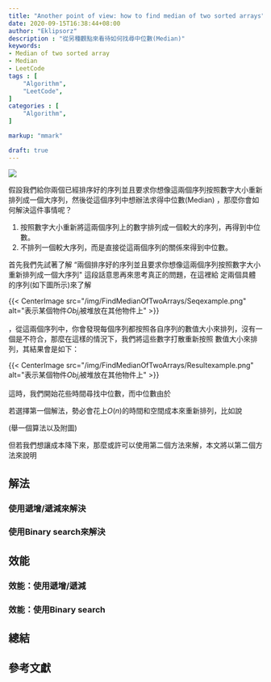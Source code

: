 ```yaml
---
title: "Another point of view: how to find median of two sorted arrays"
date: 2020-09-15T16:38:44+08:00
author: "Eklipsorz"
description : "從另種觀點來看待如何找尋中位數(Median)"
keywords:
- Median of two sorted array
- Median
- LeetCode
tags : [
    "Algorithm",
    "LeetCode",
]
categories : [
    "Algorithm",
]

markup: "mmark"

draft: true
---
```


![](/img/FindMedianOfTwoArrays/cover.jpg)


假設我們給你兩個已經排序好的序列並且要求你想像這兩個序列按照數字大小重新排列成一個大序列，然後從這個序列中想辦法求得中位數(Median)
，那麼你會如何解決這件事情呢？

1. 按照數字大小重新將這兩個序列上的數字排列成一個較大的序列，再得到中位數。
2. 不排列一個較大序列，而是直接從這兩個序列的關係來得到中位數。

首先我們先試著了解 “兩個排序好的序列並且要求你想像這兩個序列按照數字大小重新排列成一個大序列" 這段話意思再來思考真正的問題，在這裡給
定兩個具體的序列(如下圖所示)來了解

{{< CenterImage
src="/img/FindMedianOfTwoArrays/Seqexample.png"
alt="表示某個物件$Obj_i$被堆放在其他物件上" >}}

，從這兩個序列中，你會發現每個序列都按照各自序列的數值大小來排列，沒有一個是不符合，那麼在這樣的情況下，我們將這些數字打散重新按照
數值大小來排列，其結果會是如下：

{{< CenterImage
src="/img/FindMedianOfTwoArrays/Resultexample.png"
alt="表示某個物件$Obj_i$被堆放在其他物件上" >}}

這時，我們開始花些時間尋找中位數，而中位數由於


若選擇第一個解法，勢必會花上$O(n)$的時間和空間成本來重新排列，比如說

(舉一個算法以及附圖)

但若我們想讓成本降下來，那麼或許可以使用第二個方法來解，本文將以第二個方法來說明

## 解法


### 使用遞增/遞減來解決


### 使用Binary search來解決


## 效能

### 效能：使用遞增/遞減


### 效能：使用Binary search


## 總結

## 參考文獻

